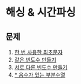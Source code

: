 # 해싱 & 시간파싱

## 문제
1. [한 번 사용한 최초문자](https://github.com/malvr00/Java-algorithm/tree/master/lecture2/stap2/stap2-1)
2. [같은 빈도수 만들기](https://github.com/malvr00/Java-algorithm/tree/master/lecture2/stap2/stap2-2)
3. [서로 다른 빈도수 만들기](https://github.com/malvr00/Java-algorithm/tree/master/lecture2/stap2/stap2-3)
4. [* 음수가 있는 부분수열](https://github.com/malvr00/Java-algorithm/tree/master/lecture2/stap2/stap2-4)
